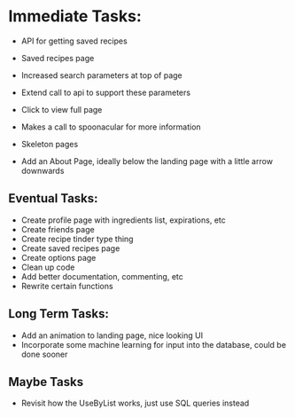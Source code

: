 # Immediate Tasks:

* API for getting saved recipes
* Saved recipes page
* Increased search parameters at top of page
* Extend call to api to support these parameters


* Click to view full page
* Makes a call to spoonacular for more information


* Skeleton pages
* Add an About Page, ideally below the landing page with a little arrow downwards

## Eventual Tasks:

* Create profile page with ingredients list, expirations, etc
* Create friends page
* Create recipe tinder type thing
* Create saved recipes page
* Create options page
* Clean up code
* Add better documentation, commenting, etc
* Rewrite certain functions

## Long Term Tasks:
* Add an animation to landing page, nice looking UI
* Incorporate some machine learning for input into the database, could be done sooner

## Maybe Tasks
* Revisit how the UseByList works, just use SQL queries instead
